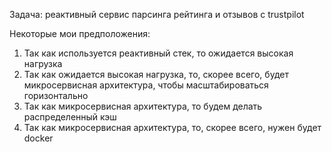 Задача: реактивный сервис парсинга рейтинга и отзывов с trustpilot

Некоторые мои предположения:
1) Так как используется реактивный стек, то ожидается высокая нагрузка
2) Так как ожидается высокая нагрузка, то, скорее всего, будет микросервисная архитектура, чтобы масштабироваться горизонтально
3) Так как микросервисная архитектура, то будем делать распределенный кэш
4) Так как микросервисная архитектура, то, скорее всего, нужен будет docker